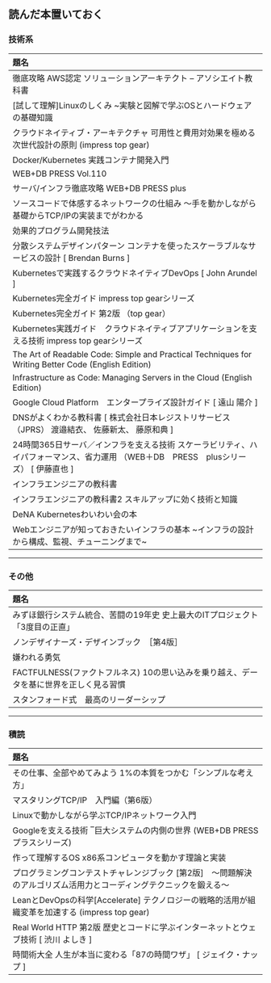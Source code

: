 ## 読んだ本置いておく

### 技術系
|題名|
|:-|
|徹底攻略 AWS認定 ソリューションアーキテクト – アソシエイト教科書|
|[試して理解]Linuxのしくみ ~実験と図解で学ぶOSとハードウェアの基礎知識|
|クラウドネイティブ・アーキテクチャ 可用性と費用対効果を極める次世代設計の原則 (impress top gear)|
|Docker/Kubernetes 実践コンテナ開発入門|
|WEB+DB PRESS Vol.110|
|サーバ/インフラ徹底攻略 WEB+DB PRESS plus|
|ソースコードで体感するネットワークの仕組み ～手を動かしながら基礎からTCP/IPの実装までがわかる|
|効果的プログラム開発技法|
|分散システムデザインパターン コンテナを使ったスケーラブルなサービスの設計 [ Brendan Burns ]|
|Kubernetesで実践するクラウドネイティブDevOps [ John Arundel ]|
|Kubernetes完全ガイド impress top gearシリーズ|
|Kubernetes完全ガイド 第2版 （top gear）|
|Kubernetes実践ガイド　クラウドネイティブアプリケーションを支える技術 impress top gearシリーズ|
|The Art of Readable Code: Simple and Practical Techniques for Writing Better Code (English Edition)|
|Infrastructure as Code: Managing Servers in the Cloud (English Edition)|
|Google Cloud Platform　エンタープライズ設計ガイド [ 遠山 陽介 ]|
|DNSがよくわかる教科書 [ 株式会社日本レジストリサービス（JPRS） 渡邉結衣、 佐藤新太、 藤原和典 ]|
|24時間365日サーバ／インフラを支える技術 スケーラビリティ、ハイパフォーマンス、省力運用 （WEB＋DB　PRESS　plusシリーズ） [ 伊藤直也 ]|
|インフラエンジニアの教科書|
|インフラエンジニアの教科書2 スキルアップに効く技術と知識|
|DeNA Kubernetesわいわい会の本|
|Webエンジニアが知っておきたいインフラの基本 ~インフラの設計から構成、監視、チューニングまで~|

---

### その他
|題名|
|:-|
|みずほ銀行システム統合、苦闘の19年史 史上最大のITプロジェクト「3度目の正直」|
|ノンデザイナーズ・デザインブック　［第4版］|
|嫌われる勇気|
|FACTFULNESS(ファクトフルネス) 10の思い込みを乗り越え、データを基に世界を正しく見る習慣|
|スタンフォード式　最高のリーダーシップ|

---

### 積読
|題名|
|:-|
|その仕事、全部やめてみよう 1%の本質をつかむ「シンプルな考え方」|
|マスタリングTCP/IP　入門編（第6版）|
|Linuxで動かしながら学ぶTCP/IPネットワーク入門|
|Googleを支える技術 ‾巨大システムの内側の世界 (WEB+DB PRESSプラスシリーズ)|
|作って理解するOS x86系コンピュータを動かす理論と実装|
|プログラミングコンテストチャレンジブック [第2版]　～問題解決のアルゴリズム活用力とコーディングテクニックを鍛える～|
|LeanとDevOpsの科学[Accelerate] テクノロジーの戦略的活用が組織変革を加速する (impress top gear)|
|Real World HTTP 第2版 歴史とコードに学ぶインターネットとウェブ技術 [ 渋川 よしき ]|
|時間術大全 人生が本当に変わる「87の時間ワザ」 [ ジェイク・ナップ ]|
